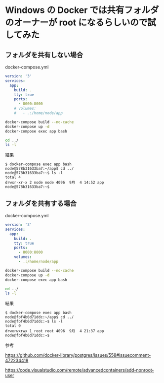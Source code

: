 # Windows の Docker では共有フォルダのオーナーが root になるらしいので試してみた

## フォルダを共有しない場合

docker-compose.yml
```yml
version: '3'
services:
  app:
    build: .
    tty: true
    ports:
      - 8000:8000
    # volumes:
    #   - .:/home/node/app
```

```bash
docker-compose build --no-cache
docker-compose up -d
docker-compose exec app bash
```

```bash
cd ../
ls -l
```

結果

```
$ docker-compose exec app bash
node@578b31633ba7:~/app$ cd ../
node@578b31633ba7:~$ ls -l
total 4
drwxr-xr-x 2 node node 4096  9月  4 14:52 app
node@578b31633ba7:~$
```

## フォルダを共有する場合

docker-compose.yml
```yml
version: '3'
services:
  app:
    build: .
    tty: true
    ports:
      - 8000:8000
    volumes:
      - .:/home/node/app
```

```bash
docker-compose build --no-cache
docker-compose up -d
docker-compose exec app bash
```

```bash
cd ../
ls -l
```

結果

```
$ docker-compose exec app bash
node@fbf4b6d71ddc:~/app$ cd ../
node@fbf4b6d71ddc:~$ ls -l
total 0
drwxrwxrwx 1 root root 4096  9月  4 21:37 app
node@fbf4b6d71ddc:~$
```

参考

https://github.com/docker-library/postgres/issues/558#issuecomment-472234418

https://code.visualstudio.com/remote/advancedcontainers/add-nonroot-user
